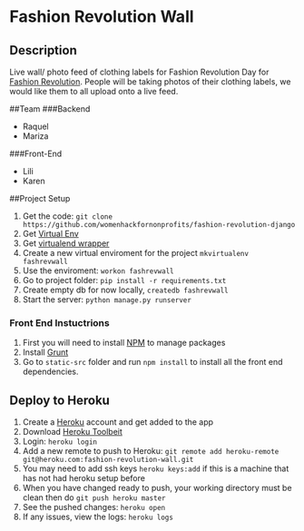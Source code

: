 # Fashion Revolution Wall

## Description
Live wall/ photo feed of clothing labels for Fashion Revolution Day for [Fashion Revolution](http://fashionrevolution.org/). People will be taking photos of their clothing labels, we would like them to all upload onto a live feed.

##Team
###Backend
* Raquel
* Mariza

###Front-End
* Lili
* Karen

##Project Setup
1. Get the code: `git clone https://github.com/womenhackfornonprofits/fashion-revolution-django`
2. Get [Virtual Env](https://virtualenv.pypa.io/en/latest/installation.html) 
2. Get [virtualend wrapper](http://virtualenvwrapper.readthedocs.org/en/latest/install.html)
3. Create a new virtual enviroment for the project `mkvirtualenv fashrevwall`
4. Use the enviroment: `workon fashrevwall`
2. Go to project folder: `pip install -r requirements.txt`
3. Create empty db for now locally, `createdb fashrevwall`
4. Start the server: `python manage.py runserver`

### Front End Instuctrions
1. First you will need to install [NPM](https://nodejs.org/) to manage packages 
2. Install [Grunt](http://gruntjs.com/getting-started)
3. Go to `static-src` folder and run `npm install` to install all the front end dependencies.

## Deploy to Heroku
1. Create a [Heroku](https://www.heroku.com/) account and get added to the app
2. Download [Heroku Toolbeit](https://devcenter.heroku.com/articles/getting-started-with-python#set-up)
3. Login: `heroku login`
4. Add a new remote to push to Heroku: `git remote add heroku-remote git@heroku.com:fashion-revolution-wall.git`
5. You may need to add ssh keys `heroku keys:add` if this is a machine that has not had heroku setup before
6. When you have changed ready to push, your working directory must be clean then do `git push heroku master`
7. See the pushed changes: `heroku open`
8. If any issues, view the logs: `heroku logs`
